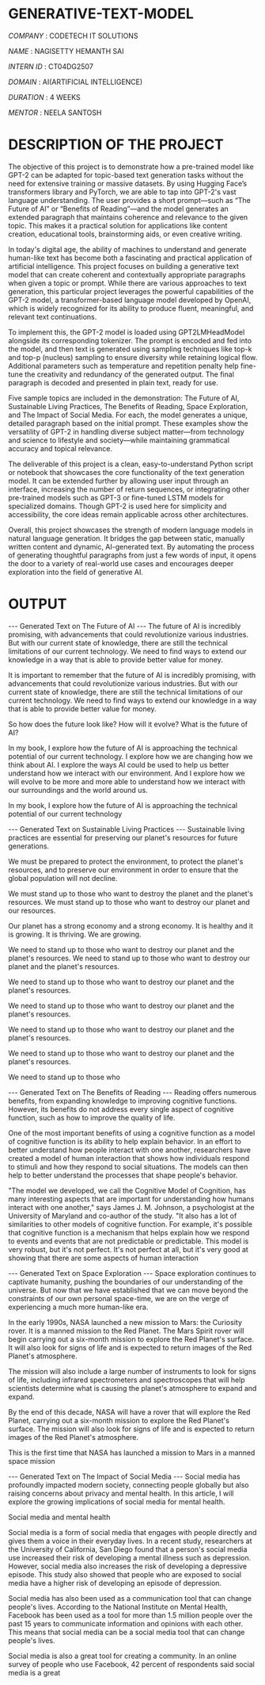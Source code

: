 # GENERATIVE-TEXT-MODEL

*COMPANY* : CODETECH IT SOLUTIONS

*NAME* :  NAGISETTY HEMANTH SAI

*INTERN ID* : CT04DG2507

*DOMAIN* : AI(ARTIFICIAL INTELLIGENCE)

*DURATION* : 4 WEEKS

*MENTOR* : NEELA SANTOSH

# DESCRIPTION OF THE PROJECT

The objective of this project is to demonstrate how a pre-trained model like GPT-2 can be adapted for topic-based text generation tasks without the need for extensive training or massive datasets. By using Hugging Face’s transformers library and PyTorch, we are able to tap into GPT-2's vast language understanding. The user provides a short prompt—such as “The Future of AI” or “Benefits of Reading”—and the model generates an extended paragraph that maintains coherence and relevance to the given topic. This makes it a practical solution for applications like content creation, educational tools, brainstorming aids, or even creative writing.

In today's digital age, the ability of machines to understand and generate human-like text has become both a fascinating and practical application of artificial intelligence. This project focuses on building a generative text model that can create coherent and contextually appropriate paragraphs when given a topic or prompt. While there are various approaches to text generation, this particular project leverages the powerful capabilities of the GPT-2 model, a transformer-based language model developed by OpenAI, which is widely recognized for its ability to produce fluent, meaningful, and relevant text continuations.

To implement this, the GPT-2 model is loaded using GPT2LMHeadModel alongside its corresponding tokenizer. The prompt is encoded and fed into the model, and then text is generated using sampling techniques like top-k and top-p (nucleus) sampling to ensure diversity while retaining logical flow. Additional parameters such as temperature and repetition penalty help fine-tune the creativity and redundancy of the generated output. The final paragraph is decoded and presented in plain text, ready for use.

Five sample topics are included in the demonstration: The Future of AI, Sustainable Living Practices, The Benefits of Reading, Space Exploration, and The Impact of Social Media. For each, the model generates a unique, detailed paragraph based on the initial prompt. These examples show the versatility of GPT-2 in handling diverse subject matter—from technology and science to lifestyle and society—while maintaining grammatical accuracy and topical relevance.

The deliverable of this project is a clean, easy-to-understand Python script or notebook that showcases the core functionality of the text generation model. It can be extended further by allowing user input through an interface, increasing the number of return sequences, or integrating other pre-trained models such as GPT-3 or fine-tuned LSTM models for specialized domains. Though GPT-2 is used here for simplicity and accessibility, the core ideas remain applicable across other architectures.

Overall, this project showcases the strength of modern language models in natural language generation. It bridges the gap between static, manually written content and dynamic, AI-generated text. By automating the process of generating thoughtful paragraphs from just a few words of input, it opens the door to a variety of real-world use cases and encourages deeper exploration into the field of generative AI.

# OUTPUT

--- Generated Text on The Future of AI ---
The future of AI is incredibly promising, with advancements that could revolutionize various industries. But with our current state of knowledge, there are still the technical limitations of our current technology. We need to find ways to extend our knowledge in a way that is able to provide better value for money.

It is important to remember that the future of AI is incredibly promising, with advancements that could revolutionize various industries. But with our current state of knowledge, there are still the technical limitations of our current technology. We need to find ways to extend our knowledge in a way that is able to provide better value for money.

So how does the future look like? How will it evolve? What is the future of AI?

In my book, I explore how the future of AI is approaching the technical potential of our current technology. I explore how we are changing how we think about AI. I explore the ways AI could be used to help us better understand how we interact with our environment. And I explore how we will evolve to be more and more able to understand how we interact with our surroundings and the world around us.

In my book, I explore how the future of AI is approaching the technical potential of our current technology


--- Generated Text on Sustainable Living Practices ---
Sustainable living practices are essential for preserving our planet's resources for future generations.

We must be prepared to protect the environment, to protect the planet's resources, and to preserve our environment in order to ensure that the global population will not decline.

We must stand up to those who want to destroy the planet and the planet's resources. We must stand up to those who want to destroy our planet and our resources.

Our planet has a strong economy and a strong economy. It is healthy and it is growing. It is thriving. We are growing.

We need to stand up to those who want to destroy our planet and the planet's resources. We need to stand up to those who want to destroy our planet and the planet's resources.

We need to stand up to those who want to destroy our planet and the planet's resources.

We need to stand up to those who want to destroy our planet and the planet's resources.

We need to stand up to those who want to destroy our planet and the planet's resources.

We need to stand up to those who want to destroy our planet and the planet's resources.

We need to stand up to those who


--- Generated Text on The Benefits of Reading ---
Reading offers numerous benefits, from expanding knowledge to improving cognitive functions. However, its benefits do not address every single aspect of cognitive function, such as how to improve the quality of life.

One of the most important benefits of using a cognitive function as a model of cognitive function is its ability to help explain behavior. In an effort to better understand how people interact with one another, researchers have created a model of human interaction that shows how individuals respond to stimuli and how they respond to social situations. The models can then help to better understand the processes that shape people's behavior.

"The model we developed, we call the Cognitive Model of Cognition, has many interesting aspects that are important for understanding how humans interact with one another," says James J. M. Johnson, a psychologist at the University of Maryland and co-author of the study. "It also has a lot of similarities to other models of cognitive function. For example, it's possible that cognitive function is a mechanism that helps explain how we respond to events and events that are not predictable or predictable. This model is very robust, but it's not perfect. It's not perfect at all, but it's very good at showing that there are some aspects of human interaction


--- Generated Text on Space Exploration ---
Space exploration continues to captivate humanity, pushing the boundaries of our understanding of the universe. But now that we have established that we can move beyond the constraints of our own personal space-time, we are on the verge of experiencing a much more human-like era.

In the early 1990s, NASA launched a new mission to Mars: the Curiosity rover. It is a manned mission to the Red Planet. The Mars Spirit rover will begin carrying out a six-month mission to explore the Red Planet's surface. It will also look for signs of life and is expected to return images of the Red Planet's atmosphere.

The mission will also include a large number of instruments to look for signs of life, including infrared spectrometers and spectroscopes that will help scientists determine what is causing the planet's atmosphere to expand and expand.

By the end of this decade, NASA will have a rover that will explore the Red Planet, carrying out a six-month mission to explore the Red Planet's surface. The mission will also look for signs of life and is expected to return images of the Red Planet's atmosphere.

This is the first time that NASA has launched a mission to Mars in a manned space mission


--- Generated Text on The Impact of Social Media ---
Social media has profoundly impacted modern society, connecting people globally but also raising concerns about privacy and mental health. In this article, I will explore the growing implications of social media for mental health.

Social media and mental health

Social media is a form of social media that engages with people directly and gives them a voice in their everyday lives. In a recent study, researchers at the University of California, San Diego found that a person's social media use increased their risk of developing a mental illness such as depression. However, social media also increases the risk of developing a depressive episode. This study also showed that people who are exposed to social media have a higher risk of developing an episode of depression.

Social media has also been used as a communication tool that can change people's lives. According to the National Institute on Mental Health, Facebook has been used as a tool for more than 1.5 million people over the past 15 years to communicate information and opinions with each other. This means that social media can be a social media tool that can change people's lives.

Social media is also a great tool for creating a community. In an online survey of people who use Facebook, 42 percent of respondents said social media is a great
